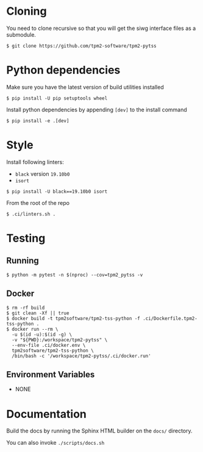 # Cloning

You need to clone recursive so that you will get the siwg interface files as a
submodule.

```console
$ git clone https://github.com/tpm2-software/tpm2-pytss
```

# Python dependencies

Make sure you have the latest version of build utilities installed

```console
$ pip install -U pip setuptools wheel
```

Install python dependencies by appending `[dev]` to the install command

```console
$ pip install -e .[dev]
```

# Style

Install following linters:
 * `black` version `19.10b0`
 * `isort`

```
$ pip install -U black==19.10b0 isort
```

From the root of the repo

```
$ .ci/linters.sh .
```

# Testing

## Running

```console
$ python -m pytest -n $(nproc) --cov=tpm2_pytss -v
```

## Docker

```console
$ rm -rf build
$ git clean -Xf || true
$ docker build -t tpm2software/tpm2-tss-python -f .ci/Dockerfile.tpm2-tss-python .
$ docker run --rm \
  -u $(id -u):$(id -g) \
  -v "${PWD}:/workspace/tpm2-pytss" \
  --env-file .ci/docker.env \
  tpm2software/tpm2-tss-python \
  /bin/bash -c '/workspace/tpm2-pytss/.ci/docker.run'
```

## Environment Variables

- NONE

# Documentation

Build the docs by running the Sphinx HTML builder on the `docs/` directory.

You can also invoke `./scripts/docs.sh`
